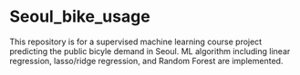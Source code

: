 # Seoul_bike_usage

This repository is for a supervised machine learning course project predicting the public bicyle demand in Seoul.
ML algorithm including linear regression, lasso/ridge regression, and Random Forest are implemented.
